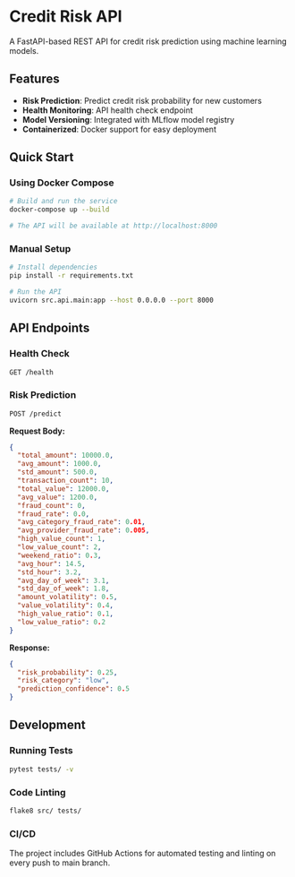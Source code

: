# Credit Risk API

A FastAPI-based REST API for credit risk prediction using machine learning models.

## Features

- **Risk Prediction**: Predict credit risk probability for new customers
- **Health Monitoring**: API health check endpoint
- **Model Versioning**: Integrated with MLflow model registry
- **Containerized**: Docker support for easy deployment

## Quick Start

### Using Docker Compose

```bash
# Build and run the service
docker-compose up --build

# The API will be available at http://localhost:8000
```

### Manual Setup

```bash
# Install dependencies
pip install -r requirements.txt

# Run the API
uvicorn src.api.main:app --host 0.0.0.0 --port 8000
```

## API Endpoints

### Health Check
```bash
GET /health
```

### Risk Prediction
```bash
POST /predict
```

**Request Body:**
```json
{
  "total_amount": 10000.0,
  "avg_amount": 1000.0,
  "std_amount": 500.0,
  "transaction_count": 10,
  "total_value": 12000.0,
  "avg_value": 1200.0,
  "fraud_count": 0,
  "fraud_rate": 0.0,
  "avg_category_fraud_rate": 0.01,
  "avg_provider_fraud_rate": 0.005,
  "high_value_count": 1,
  "low_value_count": 2,
  "weekend_ratio": 0.3,
  "avg_hour": 14.5,
  "std_hour": 3.2,
  "avg_day_of_week": 3.1,
  "std_day_of_week": 1.8,
  "amount_volatility": 0.5,
  "value_volatility": 0.4,
  "high_value_ratio": 0.1,
  "low_value_ratio": 0.2
}
```

**Response:**
```json
{
  "risk_probability": 0.25,
  "risk_category": "low",
  "prediction_confidence": 0.5
}
```

## Development

### Running Tests
```bash
pytest tests/ -v
```

### Code Linting
```bash
flake8 src/ tests/
```

### CI/CD
The project includes GitHub Actions for automated testing and linting on every push to main branch. 